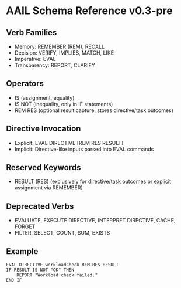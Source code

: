 # AAIL Schema Reference v0.3-pre

## Verb Families
- Memory: REMEMBER (REM), RECALL
- Decision: VERIFY, IMPLIES, MATCH, LIKE
- Imperative: EVAL
- Transparency: REPORT, CLARIFY

## Operators
- IS (assignment, equality)
- IS NOT (inequality, only in IF statements)
- REM RES (optional result capture, stores directive/task outcomes)

## Directive Invocation
- Explicit: EVAL DIRECTIVE <name> [REM RES RESULT]
- Implicit: Directive-like inputs parsed into EVAL commands

## Reserved Keywords
- RESULT (RES) (exclusively for directive/task outcomes or explicit assignment via REMEMBER)

## Deprecated Verbs
- EVALUATE, EXECUTE DIRECTIVE, INTERPRET DIRECTIVE, CACHE, FORGET
- FILTER, SELECT, COUNT, SUM, EXISTS

## Example
```
EVAL DIRECTIVE workloadCheck REM RES RESULT
IF RESULT IS NOT "OK" THEN
    REPORT "Workload check failed."
END IF
```